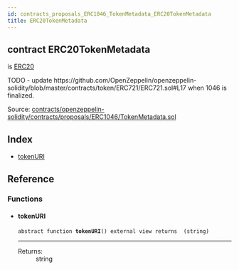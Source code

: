 ```yaml
---
id: contracts_proposals_ERC1046_TokenMetadata_ERC20TokenMetadata
title: ERC20TokenMetadata
---
```


<div class="contract-doc"><div class="contract"><h2 class="contract-header"><span class="contract-kind">contract</span> ERC20TokenMetadata</h2><p class="base-contracts"><span>is</span> <a href="contracts_token_ERC20_ERC20.html">ERC20</a></p><p class="description">TODO - update https://github.com/OpenZeppelin/openzeppelin-solidity/blob/master/contracts/token/ERC721/ERC721.sol#L17 when 1046 is finalized.</p><div class="source">Source: <a href="https://github.com/2keynet/web3-alpha/blob/v0.0.3/contracts/openzeppelin-solidity/contracts/proposals/ERC1046/TokenMetadata.sol" target="_blank">contracts/openzeppelin-solidity/contracts/proposals/ERC1046/TokenMetadata.sol</a></div></div><div class="index"><h2>Index</h2><ul><li><a href="contracts_proposals_ERC1046_TokenMetadata_ERC20TokenMetadata.html#tokenURI">tokenURI</a></li></ul></div><div class="reference"><h2>Reference</h2><div class="functions"><h3>Functions</h3><ul><li><div class="item function"><span id="tokenURI" class="anchor-marker"></span><h4 class="name">tokenURI</h4><div class="body"><code class="signature"><span>abstract </span>function <strong>tokenURI</strong><span>() </span><span>external </span><span>view </span><span>returns  (string) </span></code><hr/><dl><dt><span class="label-return">Returns:</span></dt><dd>string</dd></dl></div></div></li></ul></div></div></div>
